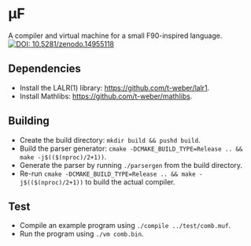 # $\mathrm{\mu F}$
A compiler and virtual machine for a small F90-inspired language.  
[![DOI: 10.5281/zenodo.14955118](https://zenodo.org/badge/DOI/10.5281/zenodo.14955118.svg)](https://doi.org/10.5281/zenodo.14955118)

## Dependencies
 - Install the LALR(1) library: https://github.com/t-weber/lalr1.
 - Install Mathlibs: https://github.com/t-weber/mathlibs.

## Building
 - Create the build directory: `mkdir build && pushd build`.
 - Build the parser generator: `cmake -DCMAKE_BUILD_TYPE=Release .. && make -j$(($(nproc)/2+1))`.
 - Generate the parser by running `./parsergen` from the build directory.
 - Re-run `cmake -DCMAKE_BUILD_TYPE=Release .. && make -j$(($(nproc)/2+1))` to build the actual compiler.

## Test
 - Compile an example program using `./compile ../test/comb.muf`.
 - Run the program using `./vm comb.bin`.

